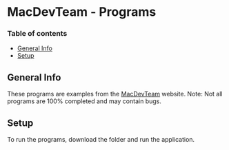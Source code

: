 # MacDevTeam - Programs

### Table of contents
* [General Info](#general-info)
* [Setup](#setup)

## General Info
These programs are examples from the [MacDevTeam](https://macdevteam.netlify.app/) website. 
Note: Not all programs are 100% completed and may contain bugs.

## Setup
To run the programs, download the folder and run the application.
